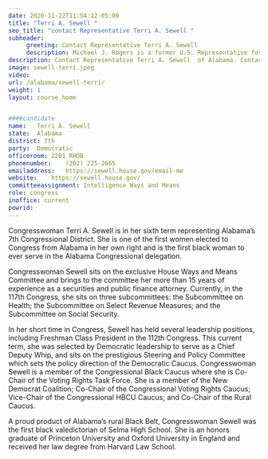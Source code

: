 ```yaml
---
date: 2020-11-22T11:54:12-05:00
title: "Terri A. Sewell "
seo_title: "contact Representative Terri A. Sewell "
subheader:
     greeting: Contact Representative Terri A. Sewell  
     description: Michael J. Rogers is a former U.S. Representative for Michigan's 8th congressional district. A member of the Republican Party, Rogers served from 2001 to 2015. From 2011 to 2015, he was Chairman of the Permanent Select Committee on Intelligence. Rogers has a contract to speak on national-security topics on CNN.
description: Contact Representative Terri A. Sewell  of Alabama. Contact information for Terri A. Sewell  includes email address, phone number, and mailing address.
image: sewell-terri.jpeg
video: 
url: /alabama/sewell-terri/
weight: 1
layout: course_home


####candidate
name:	Terri A. Sewell 
state:	Alabama
district: 7th
party:	Democratic
officeroom:	2201 RHOB
phonenumber:	(202) 225-2665
emailaddress:	https://sewell.house.gov/email-me
website:	https://sewell.house.gov/
committeeassignment: Intelligence Ways and Means
role: congress
inoffice: current
powrid: 
---
```


Congresswoman Terri A. Sewell is in her sixth term representing Alabama’s 7th Congressional District.  She is one of the first women elected to Congress from Alabama in her own right and is the first black woman to ever serve in the Alabama Congressional delegation.

Congresswoman Sewell sits on the exclusive House Ways and Means Committee and brings to the committee her more than 15 years of experience as a securities and public finance attorney.  Currently, in the 117th Congress, she sits on three subcommittees: the Subcommittee on Health; the Subcommittee on Select Revenue Measures; and the Subcommittee on Social Security.

In her short time in Congress, Sewell has held several leadership positions, including Freshman Class President in the 112th Congress. This current term, she was selected by Democratic leadership to serve as a Chief Deputy Whip, and sits on the prestigious Steering and Policy Committee which sets the policy direction of the Democratic Caucus. Congresswoman Sewell is a member of the Congressional Black Caucus where she is Co-Chair of the Voting Rights Task Force. She is a member of the New Democrat Coalition; Co-Chair of the Congressional Voting Rights Caucus; Vice-Chair of the Congressional HBCU Caucus; and Co-Chair of the Rural Caucus. 

A proud product of Alabama’s rural Black Belt, Congresswoman Sewell was the first black valedictorian of Selma High School. She is an honors graduate of Princeton University and Oxford University in England and received her law degree from Harvard Law School.